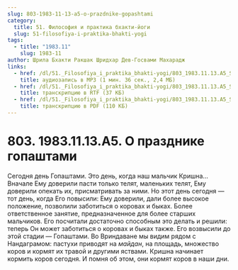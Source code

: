 ```yaml
---
slug: 803-1983-11-13-a5-o-prazdnike-gopashtami
category:
  title: 51. Философия и практика бхакти-йоги
  slug: 51-filosofiya-i-praktika-bhakti-yogi
tags:
  - title: "1983.11"
    slug: 1983-11
author: Шрила Бхакти Ракшак Шридхар Дев-Госвами Махарадж
links:
  - href: /dl/51._Filosofiya_i_praktika_bhakti-yogi/803_1983.11.13.A5_SridharMj_O_prazdnike_gopashtami.mp3
    title: аудиозапись в MP3 (1 мин. 36 сек., 2,4 МБ)
  - href: /dl/51._Filosofiya_i_praktika_bhakti-yogi/803_1983.11.13.A5_SridharMj_O_prazdnike_gopashtami.rtf
    title: транскрипцию в RTF (37 КБ)
  - href: /dl/51._Filosofiya_i_praktika_bhakti-yogi/803_1983.11.13.A5_SridharMj_O_prazdnike_gopashtami.pdf
    title: транскрипцию в PDF (110 КБ)
---
```


# 803. 1983.11.13.A5. О празднике гопаштами

Сегодня день Гопаштами. Это день, когда наш мальчик Кришна… Вначале Ему доверили пасти только телят, маленьких телят, Ему доверили опекать их, присматривать за ними. Но этот день сегодня — тот день, когда Его повысили: Ему доверили, дали более высокое положение, позволили заботиться о коровах и быках. Более ответственное занятие, предназначенное для более старших мальчиков. Его посчитали достаточно способным это делать и решили: теперь Он может заботиться о коровах и быках также. Его возвысили до этой стадии — Гопаштами. Во Вриндаване мы видим рядом с Нандаграмом: пастухи приводят на *майдан*, на площадь, множество коров и кормят их травой и другими яствами. Кришна начинает кормить коров сегодня. И помня об этом, они кормят коров в наши дни.


